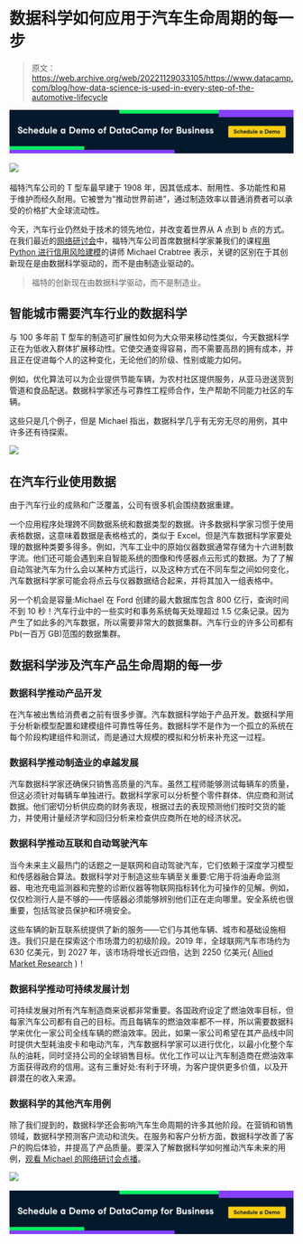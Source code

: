 # 数据科学如何应用于汽车生命周期的每一步

> 原文：<https://web.archive.org/web/20221129033105/https://www.datacamp.com/blog/how-data-science-is-used-in-every-step-of-the-automotive-lifecycle>

[![](img/b66f93ebaa2e89163a5cf2d635244046.png)](https://web.archive.org/web/20220630232553/https://www.datacamp.com/groups/business)

[![](img/96cc616cd2689d7a70f4899fbbd3d21f.png)](https://web.archive.org/web/20220630232553/https://www.datacamp.com/resources/webinars/data-science-is-driving-the-future-of-automotive)

福特汽车公司的 T 型车最早建于 1908 年，因其低成本、耐用性、多功能性和易于维护而经久耐用。它被誉为“推动世界前进”，通过制造效率以普通消费者可以承受的价格扩大全球流动性。

今天，汽车行业仍然处于技术的领先地位，并改变着世界从 A 点到 b 点的方式。在我们最近的[网络研讨会](https://web.archive.org/web/20220630232553/https://www.datacamp.com/resources/webinars/data-science-is-driving-the-future-of-automotive)中，福特汽车公司首席数据科学家兼我们的课程[用 Python 进行信用风险建模](https://web.archive.org/web/20220630232553/https://www.datacamp.com/courses/credit-risk-modeling-in-python)的讲师 Michael Crabtree 表示，关键的区别在于其创新现在是由数据科学驱动的，而不是由制造业驱动的。

> 福特的创新现在由数据科学驱动，而不是制造业。

## 智能城市需要汽车行业的数据科学

与 100 多年前 T 型车的制造可扩展性如何为大众带来移动性类似，今天数据科学正在为低收入群体扩展移动性。它使交通变得容易，而不需要高昂的拥有成本，并且正在促进每个人的这种变化，无论他们的阶级、性别或能力如何。

例如，优化算法可以为企业提供节能车辆，为农村社区提供服务，从亚马逊送货到管道和食品配送。数据科学家还与可靠性工程师合作，生产帮助不同能力社区的车辆。

这些只是几个例子，但是 Michael 指出，数据科学几乎有无穷无尽的用例，其中许多还有待探索。

[![](img/e2872b0cdec6e507f6f0ea10c01490cc.png)](https://web.archive.org/web/20220630232553/https://www.datacamp.com/resources/webinars/data-science-is-driving-the-future-of-automotive)

## 在汽车行业使用数据

由于汽车行业的成熟和广泛覆盖，公司有很多机会围绕数据重建。

一个应用程序处理跨不同数据系统和数据类型的数据。许多数据科学家习惯于使用表格数据，这意味着数据是表格格式的，类似于 Excel。但是汽车数据科学家要处理的数据种类要多得多。例如，汽车工业中的原始仪器数据通常存储为十六进制数字流。他们还可能会遇到来自智能系统的图像和传感器点云形式的数据。为了了解自动驾驶汽车为什么会以某种方式运行，以及这种方式在不同车型之间如何变化，汽车数据科学家可能会将点云与仪器数据结合起来，并将其加入一组表格中。

另一个机会是容量:Michael 在 Ford 创建的最大数据库包含 800 亿行，查询时间不到 10 秒！汽车行业中的一些实时和事务系统每天处理超过 1.5 亿条记录。因为产生了如此多的汽车数据，所以需要非常大的数据集群。汽车行业的许多公司都有 Pb(一百万 GB)范围的数据集群。

## 数据科学涉及汽车产品生命周期的每一步

### 数据科学推动产品开发

在汽车被出售给消费者之前有很多步骤。汽车数据科学始于产品开发。数据科学用于分析新模型配置和建模组件可靠性等任务。数据科学不是作为一个孤立的系统在每个阶段构建组件和测试，而是通过大规模的模拟和分析来补充这一过程。

### 数据科学推动制造业的卓越发展

汽车数据科学家还确保只销售高质量的汽车。虽然工程师能够测试每辆车的质量，但这必须针对每辆车单独进行。数据科学家可以分析整个零件群体、供应商和测试数据。他们密切分析供应商的财务表现，根据过去的表现预测他们按时交货的能力，并使用计量经济学和回归分析来检查供应商所在地的经济状况。

### 数据科学推动互联和自动驾驶汽车

当今未来主义最热门的话题之一是联网和自动驾驶汽车，它们依赖于深度学习模型和传感器融合算法。数据科学对于制造这些车辆至关重要:它用于将油寿命监测器、电池充电监测器和完整的诊断仪器等物联网指标转化为可操作的见解。例如，仅仅检测行人是不够的——传感器必须能够辨别他们正在走向哪里。安全系统也很重要，包括驾驶员保护和环境安全。

这些车辆的新互联系统提供了新的服务——它们与其他车辆、城市和基础设施相连。我们只是在探索这个市场潜力的初级阶段。2019 年，全球联网汽车市场约为 630 亿美元，到 2027 年，该市场将增长近四倍，达到 2250 亿美元( [Allied Market Research](https://web.archive.org/web/20220630232553/https://www.globenewswire.com/news-release/2020/06/18/2050256/0/en/Connected-Car-Market-to-Garner-225-16-Billion-by-2027-AMR.html) )！

### 数据科学推动可持续发展计划

可持续发展对所有汽车制造商来说都非常重要。各国政府设定了燃油效率目标，但每家汽车公司都有自己的目标。而且每辆车的燃油效率都不一样，所以需要数据科学来优化一家公司全线车辆的燃油效率。因此，如果一家公司希望在其产品线中同时提供大型耗油皮卡和电动汽车，汽车数据科学家可以进行优化，以最小化整个车队的油耗，同时坚持公司的全球销售目标。优化工作可以让汽车制造商在燃油效率方面获得政府的信用。这有三重好处:有利于环境，为客户提供更多价值，以及开辟潜在的收入来源。

### 数据科学的其他汽车用例

除了我们提到的，数据科学还会影响汽车生命周期的许多其他阶段。在营销和销售领域，数据科学预测客户流动和流失。在服务和客户分析方面，数据科学改善了客户的购后体验，并提高了产品质量。要深入了解数据科学如何推动汽车未来的用例，[观看 Michael 的网络研讨会点播](https://web.archive.org/web/20220630232553/https://www.datacamp.com/resources/webinars/data-science-is-driving-the-future-of-automotive)。

[![](img/96cc616cd2689d7a70f4899fbbd3d21f.png)](https://web.archive.org/web/20220630232553/https://www.datacamp.com/resources/webinars/data-science-is-driving-the-future-of-automotive)

[![](img/b66f93ebaa2e89163a5cf2d635244046.png)](https://web.archive.org/web/20220630232553/https://www.datacamp.com/groups/business)